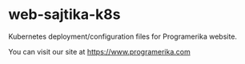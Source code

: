 # web-sajtika-k8s
Kubernetes deployment/configuration files for Programerika website.

You can visit our site at https://www.programerika.com